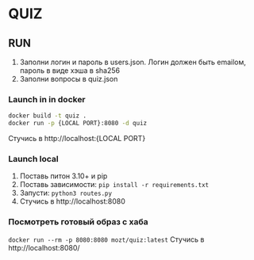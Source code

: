 # QUIZ

## RUN

1. Заполни логин и пароль в users.json. Логин должен быть emailом, пароль в виде хэша в sha256
2. Заполни вопросы в quiz.json

### Launch in in docker

```bash
docker build -t quiz .
docker run -p {LOCAL PORT}:8080 -d quiz
```

Стучись в http://localhost:{LOCAL PORT}

### Launch local

1. Поставь питон 3.10+ и pip
1. Поставь зависимости: `pip install -r requirements.txt`
1. Запусти: `python3 routes.py`
1. Стучись в http://localhost:8080

### Посмотреть готовый образ c хаба

`docker run --rm -p 8080:8080 mozt/quiz:latest`
Cтучись в http://localhost:8080/
